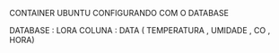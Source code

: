 CONTAINER UBUNTU CONFIGURANDO COM O DATABASE 

DATABASE : LORA
COLUNA : DATA ( TEMPERATURA , UMIDADE , CO , HORA)
